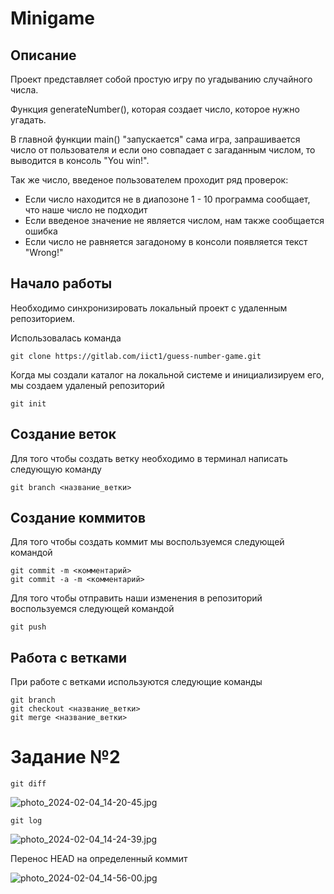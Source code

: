 # Minigame

## Описание

Проект представляет собой простую игру по угадыванию случайного числа.

Функция generateNumber(), которая создает число, которое нужно угадать.

В главной функции main() "запускается" сама игра, запрашивается число от пользователя и если оно совпадает с загаданным
числом, то выводится в консоль "You win!".

Так же число, введеное пользователем проходит ряд проверок:

- Если число находится не в диапозоне 1 - 10 программа сообщает, что наше число не подходит
- Если введеное значение не является числом, нам также сообщается ошибка
- Если число не равняется загадоному в консоли появляется текст "Wrong!"

## Начало работы
Необходимо синхронизировать локальный проект с удаленным репозиторием.

Использовалась команда

```
git clone https://gitlab.com/iict1/guess-number-game.git
```

Когда мы создали каталог на локальной системе и инициализируем его, мы создаем удаленый репозиторий

```
git init 
```

## Создание веток
Для того чтобы создать ветку необходимо в терминал написать следующую команду


```
git branch <название_ветки>
```

## Создание коммитов

Для того чтобы создать коммит мы воспользуемся следующей командой

```
git commit -m <комментарий>
git commit -a -m <комментарий>
```

Для того чтобы отправить наши изменения в репозиторий воспользуемся следующей командой

```
git push
```

## Работа с ветками

При работе с ветками используются следующие команды

```
git branch
git checkout <название_ветки>
git merge <название_ветки>
```

# Задание №2

```
git diff
```

![photo_2024-02-04_14-20-45.jpg](..%2FDesktop%2Fphoto_2024-02-04_14-20-45.jpg)

```
git log
```

![photo_2024-02-04_14-24-39.jpg](..%2FDesktop%2Fphoto_2024-02-04_14-24-39.jpg)

Перенос HEAD на определенный коммит

![photo_2024-02-04_14-56-00.jpg](..%2FDesktop%2Fphoto_2024-02-04_14-56-00.jpg)

